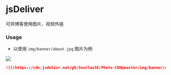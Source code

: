 # jsDeliver

可供博客使用图片、视频外链 

### Usage

* 以使用 `img/banner/about.jpg` 图片为例

![](https://cdn.jsdelivr.net/gh/SnorlaxSE/Photo-CDN@master/img/banner/about.jpg)

```markdown
![](https://cdn.jsdelivr.net/gh/SnorlaxSE/Photo-CDN@master/img/banner/about.jpg)
```
